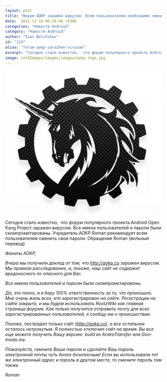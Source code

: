 ```yaml
---
layout: post
title: "Форум AOKP заражен вирусом. Всем пользователям необходимо сменить пароли"
date:  2012-11-14 06:20:46 +0300
categories: "Новости Android"
category: "Новости Android"
author: "Ivan Belchikov"
id: "119"
alias: "forum-aokp-zarazhen-virusom"
excerpt: "Сегодня стало известно,  что форум популярного проекта Android Open Kang Project заражен вирусом. Все имена пользователей и пароли были скомпрометированы. Учредитель AOKP Roman рекомендует всем пользователям сменить свои пароли."
image: /oldImages/images/images/aokp-logo.jpg
---
```

<a  href="#" title="aokp logo" rel="nofollow" ><img  src="/oldImages/images/images/aokp-logo.jpg" alt="" title="aokp logo" width="502" height="463" ></a>

Сегодня стало известно,  что форум популярного проекта Android Open Kang Project заражен вирусом. Все имена пользователей и пароли были скомпрометированы. Учредитель AOKP Roman рекомендует всем пользователям сменить свои пароли.
Обращение Roman (вольный перевод)

<em>Фанаты AOKP,</em>

<em>Вчера мы получили доклад от том, что http://aokp.co заражен вирусом. Мы провели расследование, и, похоже, наш сайт не содержит вредоносного по опасного для Вас.</em>

<em>Все имена пользователей и пароли были скомпрометированы.</em>

<em>Да, это плохо, и я беру 100% ответственность за то, что произошло. Мне очень жаль всех, кто зарегистрирован на сайте. Регистрации на сайте закрыта, и мы будем использовать RootzWiki как главная страница форума. Как только получится отправить почту для всех зарегистрированных пользователей, я сообщу им о происшествии.</em>

<em>Похоже, пострадал только сайт (http://aokp.co), а все остальное осталось нетронутым. Я полностью отключил сайт на время. Вы все еще можете получить Вашу версию  build из AndroTransfer или Goo-Inside.me.</em>

<em>Пожалуйста, смените Ваши пароли и сделайте Ваш пароль электронной почты чуть более безопасным! Если вы использовали тот же электронный адрес и пароль в другом месте, то смените пароль там также.</em>

<em>Roman</em> 



 
